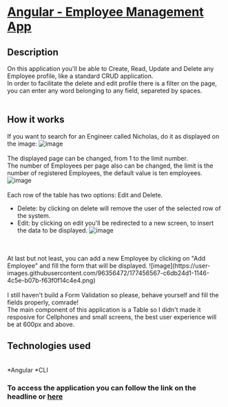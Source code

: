 # [Angular - Employee Management App](https://employeesappnm.netlify.app/)
## Description
On this application you'll be able to Create, Read, Update and Delete any Employee profile, like a standard CRUD application.
<br>
In order to facilitate the delete and edit profile there is a filter on the page, you can enter any word belonging to any field, separeted by spaces.
<br>
<br>
## How it works
If you want to search for an Engineer called Nicholas, do it as displayed on the image:
![image](https://user-images.githubusercontent.com/96356472/177453467-1fa39f8d-a42d-4ec6-ab39-ffb9f114839f.png)
<br>
<br>
The displayed page can be changed, from 1 to the limit number.
<br>
The number of Employees per page also can be changed, the limit is the number of registered Employees, the default value is ten employees.
![image](https://user-images.githubusercontent.com/96356472/177454865-2649acea-d5bb-4809-b752-211f61993782.png)
<br>
<br>
Each row of the table has two options: Edit and Delete.
<br>
* Delete: by clicking on delete will remove the user of the selected row of the system.
* Edit: by clicking on edit you'll be redirected to a new screen, to insert the data to be displayed.
![image](https://user-images.githubusercontent.com/96356472/177455458-a19ed685-70bf-4256-8c4e-942a1b2854c6.png)
<br>
<br>
At last but not least, you can add a new Employee by clicking on "Add Employee" and fill the form that will be displayed.
![image](https://user-images.githubusercontent.com/96356472/177456567-c6db24d1-1146-4c5e-b07b-f63f0f14c4e4.png)
<br>
<br>
I still haven't build a Form Validation so please, behave yourself and fill the fields properly, comrade!
<br>
The main component of this application is a Table so I didn't made it resposive for Cellphones and small screens, the best user experience will be at 600px and above.

## Technologies used
<br>
*Angular
*CLI

### To access the application you can follow the link on the headline or [here](https://employeesappnm.netlify.app/)

